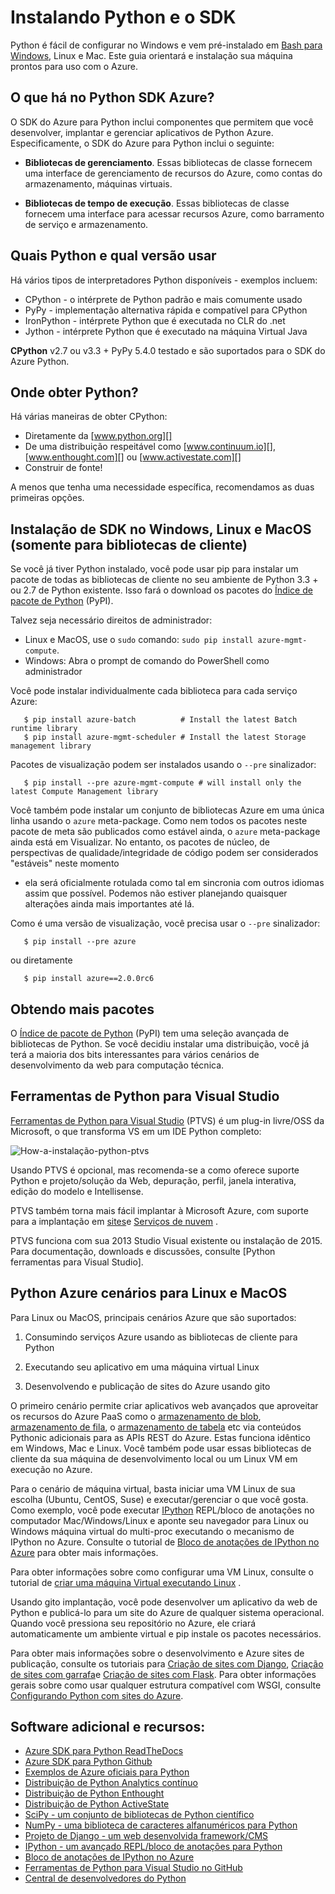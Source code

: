 <properties
    pageTitle="Instalar o Python e o SDK - Azure"
    description="Saiba como instalar Python e o SDK para usar com o Azure."
    services=""
    documentationCenter="python"
    authors="lmazuel"
    manager="wpickett"
    editor=""/>

<tags
    ms.service="multiple"
    ms.workload="na"
    ms.tgt_pltfrm="na"
    ms.devlang="python"
    ms.topic="article"
    ms.date="09/06/2016"
    ms.author="lmazuel"/>

# <a name="installing-python-and-the-sdk"></a>Instalando Python e o SDK

Python é fácil de configurar no Windows e vem pré-instalado em [Bash para Windows](https://msdn.microsoft.com/commandline/wsl/about), Linux e Mac. Este guia orientará e instalação sua máquina prontos para uso com o Azure.

## <a name="whats-in-the-python-azure-sdk"></a>O que há no Python SDK Azure?

O SDK do Azure para Python inclui componentes que permitem que você desenvolver, implantar e gerenciar aplicativos de Python Azure. Especificamente, o SDK do Azure para Python inclui o seguinte:

* **Bibliotecas de gerenciamento**. Essas bibliotecas de classe fornecem uma interface de gerenciamento de recursos do Azure, como contas do armazenamento, máquinas virtuais.

* **Bibliotecas de tempo de execução**. Essas bibliotecas de classe fornecem uma interface para acessar recursos Azure, como barramento de serviço e armazenamento.

## <a name="which-python-and-which-version-to-use"></a>Quais Python e qual versão usar

Há vários tipos de interpretadores Python disponíveis - exemplos incluem:

* CPython - o intérprete de Python padrão e mais comumente usado
* PyPy - implementação alternativa rápida e compatível para CPython
* IronPython - intérprete Python que é executada no CLR do .net
* Jython - intérprete Python que é executado na máquina Virtual Java

**CPython** v2.7 ou v3.3 + PyPy 5.4.0 testado e são suportados para o SDK do Azure Python.

## <a name="where-to-get-python"></a>Onde obter Python?

Há várias maneiras de obter CPython:

* Diretamente da [www.python.org][]
* De uma distribuição respeitável como [www.continuum.io][], [www.enthought.com][] ou [www.activestate.com][]
* Construir de fonte!

A menos que tenha uma necessidade específica, recomendamos as duas primeiras opções.

## <a name="sdk-installation-on-windows-linux-and-macos-client-libraries-only"></a>Instalação de SDK no Windows, Linux e MacOS (somente para bibliotecas de cliente)

Se você já tiver Python instalado, você pode usar pip para instalar um pacote de todas as bibliotecas de cliente no seu ambiente de Python 3.3 + ou 2.7 de Python existente. Isso fará o download os pacotes do [Índice de pacote de Python][] (PyPI).

Talvez seja necessário direitos de administrador:

- Linux e MacOS, use o `sudo` comando: `sudo pip install azure-mgmt-compute`.
- Windows: Abra o prompt de comando do PowerShell como administrador

Você pode instalar individualmente cada biblioteca para cada serviço Azure:

```console
   $ pip install azure-batch          # Install the latest Batch runtime library
   $ pip install azure-mgmt-scheduler # Install the latest Storage management library
```

Pacotes de visualização podem ser instalados usando o `--pre` sinalizador:

```console
   $ pip install --pre azure-mgmt-compute # will install only the latest Compute Management library
```

Você também pode instalar um conjunto de bibliotecas Azure em uma única linha usando o `azure` meta-package. Como nem todos os pacotes neste pacote de meta são publicados como estável ainda, o `azure` meta-package ainda está em Visualizar. No entanto, os pacotes de núcleo, de perspectivas de qualidade/integridade de código podem ser considerados "estáveis" neste momento
- ela será oficialmente rotulada como tal em sincronia com outros idiomas assim que possível. Podemos não estiver planejando quaisquer alterações ainda mais importantes até lá.

Como é uma versão de visualização, você precisa usar o `--pre` sinalizador:

```console
   $ pip install --pre azure
```
   
ou diretamente

```console
   $ pip install azure==2.0.0rc6
```

## <a name="getting-more-packages"></a>Obtendo mais pacotes

O [Índice de pacote de Python][] (PyPI) tem uma seleção avançada de bibliotecas de Python.  Se você decidiu instalar uma distribuição, você já terá a maioria dos bits interessantes para vários cenários de desenvolvimento da web para computação técnica.


## <a name="python-tools-for-visual-studio"></a>Ferramentas de Python para Visual Studio

[Ferramentas de Python para Visual Studio][] (PTVS) é um plug-in livre/OSS da Microsoft, o que transforma VS em um IDE Python completo:

![How-a-instalação-python-ptvs](./media/python-how-to-install/how-to-install-python-ptvs.png)

Usando PTVS é opcional, mas recomenda-se a como oferece suporte Python e projeto/solução da Web, depuração, perfil, janela interativa, edição do modelo e Intellisense.

PTVS também torna mais fácil implantar à Microsoft Azure, com suporte para a implantação em [sites][]e [Serviços de nuvem][] .

PTVS funciona com sua 2013 Studio Visual existente ou instalação de 2015.  Para documentação, downloads e discussões, consulte [Python ferramentas para Visual Studio].  

## <a name="python-azure-scenarios-for-linux-and-macos"></a>Python Azure cenários para Linux e MacOS

Para Linux ou MacOS, principais cenários Azure que são suportados:

1. Consumindo serviços Azure usando as bibliotecas de cliente para Python

2. Executando seu aplicativo em uma máquina virtual Linux

3. Desenvolvendo e publicação de sites do Azure usando gito

O primeiro cenário permite criar aplicativos web avançados que aproveitar os recursos do Azure PaaS como o [armazenamento de blob][], [armazenamento de fila][], o [armazenamento de tabela][] etc via conteúdos Pythonic adicionais para as APIs REST do Azure. Estas funciona idêntico em Windows, Mac e Linux.  Você também pode usar essas bibliotecas de cliente da sua máquina de desenvolvimento local ou um Linux VM em execução no Azure.

Para o cenário de máquina virtual, basta iniciar uma VM Linux de sua escolha (Ubuntu, CentOS, Suse) e executar/gerenciar o que você gosta.  Como exemplo, você pode executar [IPython][] REPL/bloco de anotações no computador Mac/Windows/Linux e aponte seu navegador para Linux ou Windows máquina virtual do multi-proc executando o mecanismo de IPython no Azure. Consulte o tutorial de [Bloco de anotações de IPython no Azure][] para obter mais informações.

Para obter informações sobre como configurar uma VM Linux, consulte o tutorial de [criar uma máquina Virtual executando Linux][] .

Usando gito implantação, você pode desenvolver um aplicativo da web de Python e publicá-lo para um site do Azure de qualquer sistema operacional.  Quando você pressiona seu repositório no Azure, ele criará automaticamente um ambiente virtual e pip instale os pacotes necessários.

Para obter mais informações sobre o desenvolvimento e Azure sites de publicação, consulte os tutoriais para [Criação de sites com Django][], [Criação de sites com garrafa][]e [Criação de sites com Flask][]. Para obter informações gerais sobre como usar qualquer estrutura compatível com WSGI, consulte [Configurando Python com sites do Azure][].


## <a name="additional-software-and-resources"></a>Software adicional e recursos:

* [Azure SDK para Python ReadTheDocs](http://azure-sdk-for-python.readthedocs.io/en/latest/)
* [Azure SDK para Python Github](https://github.com/Azure/azure-sdk-for-python)
* [Exemplos de Azure oficiais para Python](https://azure.microsoft.com/documentation/samples/?platform=python)
* [Distribuição de Python Analytics contínuo][]
* [Distribuição de Python Enthought][]
* [Distribuição de Python ActiveState][]
* [SciPy - um conjunto de bibliotecas de Python científico][]
* [NumPy - uma biblioteca de caracteres alfanuméricos para Python][]
* [Projeto de Django - um web desenvolvida framework/CMS][]
* [IPython - um avançado REPL/bloco de anotações para Python][]
* [Bloco de anotações de IPython no Azure][]
* [Ferramentas de Python para Visual Studio no GitHub][]
* [Central de desenvolvedores do Python](/develop/python/)

[Distribuição de Python Analytics contínuo]: http://continuum.io
[Distribuição de Python Enthought]: http://www.enthought.com
[Distribuição de Python ActiveState]: http://www.activestate.com
[www.Python.org]: http://www.python.org
[www.continuum.IO]: http://continuum.io
[www.enthought.com]: http://www.enthought.com
[www.ActiveState.com]: http://www.activestate.com
[SciPy - um conjunto de bibliotecas de Python científico]: http://www.scipy.org
[NumPy - uma biblioteca de caracteres alfanuméricos para Python]: http://www.numpy.org
[Projeto de Django - um web desenvolvida framework/CMS]: http://www.djangoproject.com
[IPython - um avançado REPL/bloco de anotações para Python]: http://ipython.org
[IPython]: http://ipython.org
[Bloco de anotações de IPython no Azure]: virtual-machines-linux-jupyter-notebook.md
[Serviços de nuvem]: cloud-services-python-ptvs.md
[Sites]: web-sites-python-ptvs-django-mysql.md
[Ferramentas de Python para Visual Studio]: http://aka.ms/ptvs
[Ferramentas de Python para Visual Studio no GitHub]: https://github.com/microsoft/ptvs
[Índice de pacote de Python]: http://pypi.python.org/pypi
[Microsoft Azure SDK for Python 2.7]: http://go.microsoft.com/fwlink/?LinkId=254281
[Microsoft Azure SDK for Python 3.4]: http://go.microsoft.com/fwlink/?LinkID=516990
[Setting up a Linux VM via the Azure portal]: create-and-configure-opensuse-vm-in-portal.md
[How to use the Azure Command-Line Interface]: crossplat-cmd-tools.md
[Criar uma máquina Virtual executando Linux]: virtual-machines-linux-quick-create-cli.md
[Criação de sites com Django]: web-sites-python-create-deploy-django-app.md
[Criação de sites com garrafa]: web-sites-python-create-deploy-bottle-app.md
[Criação de sites com Flask]: web-sites-python-create-deploy-flask-app.md
[Configurando Python com sites do Azure]: web-sites-python-configure.md
[armazenamento de tabela]: storage-python-how-to-use-table-storage.md
[armazenamento de fila]: storage-python-how-to-use-queue-storage.md
[armazenamento de blob]: storage-python-how-to-use-blob-storage.md
